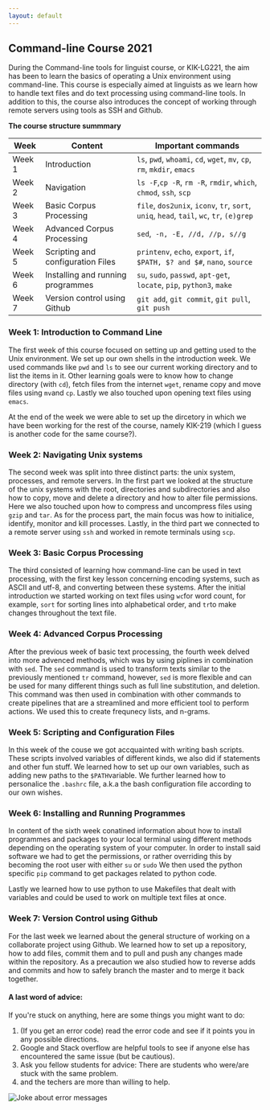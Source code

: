 ```yaml
---
layout: default
---
```


## Command-line Course 2021
During the Command-line tools for linguist course, or KIK-LG221, the aim has been to learn the basics of operating a Unix 
environment using command-line. This course is especially aimed at linguists as we learn how to handle text files and do text processing using command-line tools. In addition to this, the course also introduces the concept of working through remote servers using tools as SSH and Github.   


**The course structure summmary**


Week     | Content | Important commands 
--- | --- | ---
Week 1  | Introduction | `ls`, `pwd`, `whoami`, `cd`, `wget`, `mv`, `cp`, `rm`, `mkdir`, `emacs` 
Week 2  | Navigation | `ls -F`,`cp -R`, `rm -R`, `rmdir`, `which`, `chmod`, `ssh`, `scp`
Week 3  | Basic Corpus Processing | `file`, `dos2unix`, `iconv`, `tr`, `sort`, `uniq`, `head`, `tail`, `wc`, `tr`, `(e)grep` 
Week 4  | Advanced Corpus Processing | `sed`,` -n, -E, //d, //p, s//g`
Week 5  | Scripting and configuration Files |  `printenv`, `echo`, `export`, `if`, `$PATH, $? and $#`, `nano`, `source`
Week 6  | Installing and running programmes | `su`, `sudo`, `passwd`, `apt-get`, `locate`, `pip`, `python3`, `make`
Week 7  | Version control using Github | `git add`, `git commit`, `git pull`, `git push` 


### **Week 1:** Introduction to Command Line
The first week of this course focused on setting up and getting used to the Unix environment. 
We set up our own shells in the introduction week.
We used commands like `pwd`
and `ls` to see our current working directory and to list the items in it. 
Other learning goals were to know how to change directory (with `cd`), fetch files from the internet `wget`, rename copy and move files using `mv`and `cp`. Lastly we also touched upon opening text files using `emacs`. 
 
At the end of the week we were able to set up the dircetory in which we have been working for the rest of the course, namely KIK-219 (which I guess is another code for the same course?).



### **Week 2:** Navigating Unix systems
The second week was split into three distinct parts: the unix system, processes, and remote servers. 
In the first part we looked at the structure of the unix systems with the root, directories and subdirectories and also how to copy, move and delete a directory and how to alter file permissions. Here we also touched upon how to compress and uncompress files using `gzip` and `tar`.
As for the process part, the main focus was how to initialice, identify, monitor and kill processes.
Lastly, in the third part we connected to a remote server using `ssh` and worked in remote terminals using `scp`.  



### **Week 3:** Basic Corpus Processing
The third consisted of learning how command-line can be used in text processing, with the first key lesson concerning encoding systems, such as ASCII and utf-8, and converting between these systems.
After the initial introduction we started working on text files using `wc`for word count, for example, `sort` for sorting lines into alphabetical order, and `tr`to make changes throughout the text file.   


### **Week 4:** Advanced Corpus Processing
After the previous week of basic text processing, the fourth week delved into more advenced methods, which was by using piplines in combination with `sed`. The `sed` command is used to transform texts similar to the previously mentioned `tr` command, however, `sed` is more flexible and can be used for many different things such as full line substitution, and deletion. 
This command was then used in combination with other commands to create pipelines that are a streamlined and more efficient tool to perform actions. 
We used this to create frequnecy lists, and n-grams.   


### **Week 5:** Scripting and Configuration Files
In this week of the couse we got accquainted with writing bash scripts. These scripts involved variables of different kinds, we also did if statements and other fun stuff. 
We learned how to set up our own variables, such as adding new paths to the `$PATH`variable.
We further learned how to personalice the `.bashrc` file, a.k.a the bash configuration file according to our own wishes.  

### **Week 6:** Installing and Running Programmes
In content of the sixth week conatined information about how to install programmes and packages to your local terminal using different methods depending on the operating system of your computer. 
In order to install said software we had to get the permissions, or rather overriding this by becoming the root user with either `su` or `sudo`
We then used the python specific `pip` command to get packages related to python code. 


Lastly we learned how to use python to use Makefiles that dealt with variables and could be used to work on multiple text files at once. 

### **Week 7:** Version Control using Github
For the last week we learned about the general structure of working on a collaborate project using Github. 
We learned how to set up a repository, how to add files, commit them and to pull and push any changes made within the repository. As a precaution we also studied how to reverse adds and commits and how to safely branch the master and to merge it back together. 




#### A last word of advice:
If you're stuck on anything, here are some things you might want to do:
1. (If you get an error code) read the error code and see if it points you in any possible directions.
2. Google and Stack overflow are helpful tools to see if anyone else has encountered the same issue (but be cautious). 
3. Ask you fellow students for advice: There are students who were/are stuck with the same problem. 
4. and the techers are more than willing to help. 


![Joke about error messages](https://imgs.xkcd.com/comics/unreachable_state.png)
